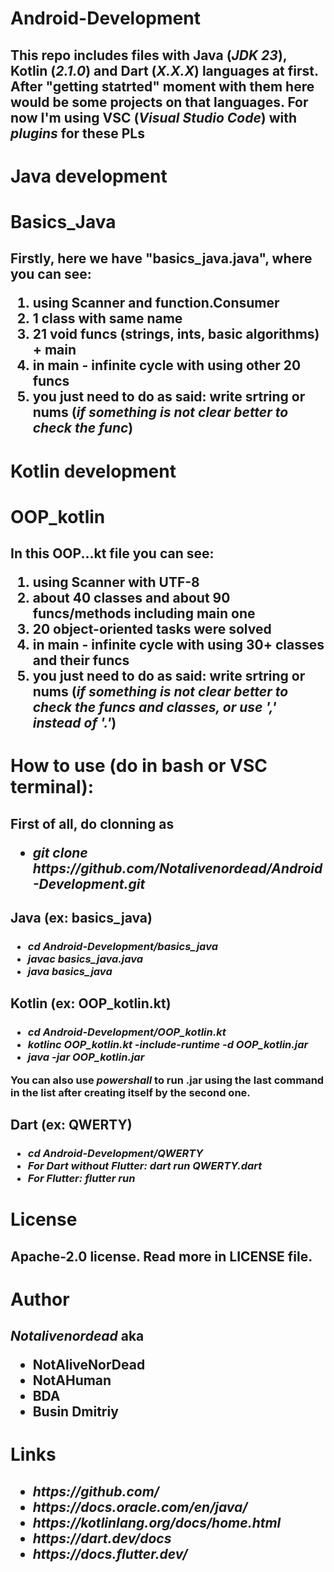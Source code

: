 # Android-Development

<h2>
  This repo includes files with Java (<i>JDK 23</i>), Kotlin (<i>2.1.0</i>) and Dart (<i>X.X.X</i>) languages at first.
  After "getting statrted" moment with them here would be some projects on that languages.
  For now I'm using VSC (<i>Visual Studio Code</i>) with <i>plugins</i> for these PLs
</h2>


# Java development
<h1>Basics_Java</h1>
<h2>
  Firstly, here we have "basics_java.java", where you can see:
  <ol>
  <li>using Scanner and function.Consumer</li>
  <li>1 class with same name</li>
  <li>21 void funcs (strings, ints, basic algorithms) + main</li>
  <li>in main - infinite cycle with using other 20 funcs</li>
  <li>you just need to do as said: write srtring or nums (<i>if something is not clear better to check the func</i>)</li>
  </ol>
</h2>

# Kotlin development
<h1>OOP_kotlin</h1>
  <h2>
  In this OOP...kt file you can see:
  <ol>
  <li>using Scanner with UTF-8</li>
  <li>about 40 classes and about 90 funcs/methods including main one</li>
  <li>20 object-oriented tasks were solved</li>
  <li>in main - infinite cycle with using 30+ classes and their funcs</li>
  <li>you just need to do as said: write srtring or nums (<i>if something is not clear better to check the funcs and classes, or use ',' instead of '.'</i>)</li>
  </ol>
</h2>

# How to use (do in bash or VSC terminal):
<h2>
  First of all, do clonning as
  <i>
    <ul>
      <li>git clone https://github.com/Notalivenordead/Android-Development.git</li>
    </ul>
  </i>
</h2>
<h2>Java (ex: basics_java) </h2>
<h3>
  <i>
    <ul>
      <li>cd Android-Development/basics_java</li>
      <li>javac basics_java.java</li>
      <li>java basics_java</li>
    </ul>
  </i>
</h3>
<h2>Kotlin (ex: OOP_kotlin.kt)</h2>
<h3>
  <i>
    <ul>
      <li>cd Android-Development/OOP_kotlin.kt</li>
      <li>kotlinc OOP_kotlin.kt -include-runtime -d OOP_kotlin.jar</li>
      <li>java -jar OOP_kotlin.jar</li>
    </ul>
  </i>
  You can also use <i>powershall</i> to run .jar using the last command in the list after creating itself by the second one.
</h3>
<h2>Dart (ex: QWERTY)</h2>
<h3>
   <i>
    <ul>
      <li>cd Android-Development/QWERTY</li>
      <li>For Dart without Flutter: </b>dart run QWERTY.dart</li>
      <li><b>For Flutter: </b>flutter run</li>
    </ul>
  </i>
</h3>

# License
<h2>
  <b>Apache-2.0 license</b>. Read more in <b>LICENSE</b> file.
</h2>

# Author
<h2>
  <b>
    <i>Notalivenordead</i> aka
    <ul>
      <li>NotAliveNorDead</li>
      <li>NotAHuman</li>
      <li>BDA</li>
      <li>Busin Dmitriy</li>
    </ul>
  </b>
</h2>

# Links
<h2>
   <i>
    <ul>
      <li>https://github.com/</li>
      <li>https://docs.oracle.com/en/java/</li>
      <li>https://kotlinlang.org/docs/home.html</li>
      <li>https://dart.dev/docs</li>
      <li>https://docs.flutter.dev/</li>
    </ul>
  </i>
</h2>
